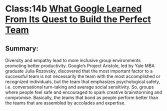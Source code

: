 # Class:14b [What Google Learned From Its Quest to Build the Perfect Team](https://www.nytimes.com/2016/02/28/magazine/what-google-learned-from-its-quest-to-build-the-perfect-team.html)

## Summary: 

Diversity and empathy lead to more inclusive group environments promoting better productivity. Google’s Project Aristole, led by Yale MBA graduate Julia Rozovsky, discovered that the most important factor to a successful team is not necessarily the team with the most accomplished or recognized individuals, but the team that emphasizes psychological safety, i.e. conversational turn-taking and average social sensitivity. So, groups where people feel safe and encouraged to spark creative brainstorming and compromise. Basically, the teams that bond as people perform better than the teams that are assembled by accolades and expertise.



